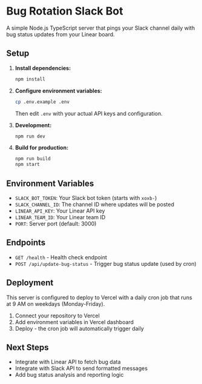 # Bug Rotation Slack Bot

A simple Node.js TypeScript server that pings your Slack channel daily with bug status updates from your Linear board.

## Setup

1. **Install dependencies:**
   ```bash
   npm install
   ```

2. **Configure environment variables:**
   ```bash
   cp .env.example .env
   ```
   Then edit `.env` with your actual API keys and configuration.

3. **Development:**
   ```bash
   npm run dev
   ```

4. **Build for production:**
   ```bash
   npm run build
   npm start
   ```

## Environment Variables

- `SLACK_BOT_TOKEN`: Your Slack bot token (starts with `xoxb-`)
- `SLACK_CHANNEL_ID`: The channel ID where updates will be posted
- `LINEAR_API_KEY`: Your Linear API key
- `LINEAR_TEAM_ID`: Your Linear team ID
- `PORT`: Server port (default: 3000)

## Endpoints

- `GET /health` - Health check endpoint
- `POST /api/update-bug-status` - Trigger bug status update (used by cron)

## Deployment

This server is configured to deploy to Vercel with a daily cron job that runs at 9 AM on weekdays (Monday-Friday).

1. Connect your repository to Vercel
2. Add environment variables in Vercel dashboard
3. Deploy - the cron job will automatically trigger daily

## Next Steps

- Integrate with Linear API to fetch bug data
- Integrate with Slack API to send formatted messages
- Add bug status analysis and reporting logic
